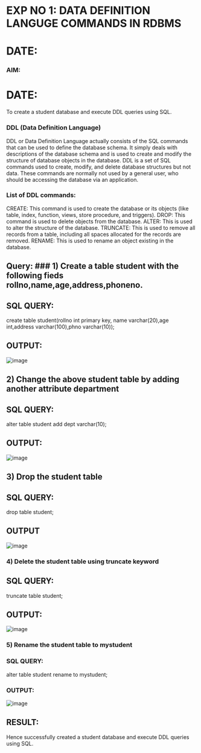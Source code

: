 # EXP NO 1: DATA DEFINITION LANGUGE COMMANDS IN RDBMS
# DATE:
### AIM:
# DATE:
To create a student database and execute DDL queries using SQL.

### DDL (Data Definition Language)
DDL or Data Definition Language actually consists of the SQL commands that can be used to define the database schema. It simply deals with descriptions of the database schema and is used to create and modify the structure of database objects in the database. DDL is a set of SQL commands used to create, modify, and delete database structures but not data. These commands are normally not used by a general user, who should be accessing the database via an application.
### List of DDL commands:
CREATE: This command is used to create the database or its objects (like table, index, function, views, store procedure, and triggers). DROP: This command is used to delete objects from the database. ALTER: This is used to alter the structure of the database. TRUNCATE: This is used to remove all records from a table, including all spaces allocated for the records are removed. RENAME: This is used to rename an object existing in the database.
## Query: ### 1) Create a table student with the following fieds rollno,name,age,address,phoneno.
## SQL QUERY:
create table student(rollno int primary key, name varchar(20),age int,address varchar(100),phno varchar(10));
## OUTPUT:
![image](https://github.com/imthiyas19/F2_DBMS/assets/120353416/781d8138-cc0c-4f1c-bfa5-2a01dc79c1aa)
## 2) Change the above student table by adding another attribute department
## SQL QUERY:
alter table student add dept varchar(10);

## OUTPUT:
![image](https://github.com/imthiyas19/F2_DBMS/assets/120353416/580ccbd3-93c2-4902-9e60-a6653c2f00c8)
## 3) Drop the student table
## SQL QUERY:
drop table student;
## OUTPUT
![image](https://github.com/imthiyas19/F2_DBMS/assets/120353416/46174e45-e45b-46e5-a4a0-aad60b7de651)
### 4) Delete the student table using truncate keyword
## SQL QUERY:
truncate table student;

## OUTPUT:
![image](https://github.com/imthiyas19/F2_DBMS/assets/120353416/9a35e993-7498-4116-98c5-df30a2a146f9)
### 5) Rename the student table to mystudent
### SQL QUERY:
alter table student rename to mystudent;

### OUTPUT:
![image](https://github.com/imthiyas19/F2_DBMS/assets/120353416/f3675580-79ed-47a6-8f61-c9b8e3a53b33)
## RESULT:
Hence successfully created a student database and execute DDL queries using SQL.



